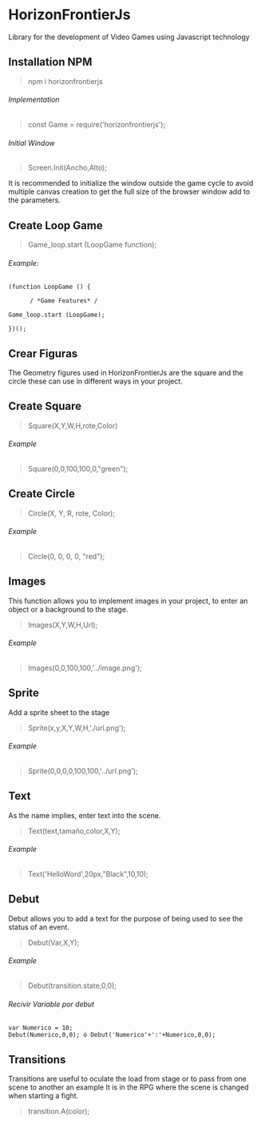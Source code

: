 # HorizonFrontierJs

Library for the development of Video Games using Javascript technology

## Installation NPM

>npm i horizonfrontierjs


###### Implementation

>const Game = require('horizonfrontierjs');

###### Initial Window

>Screen.Init(Ancho,Alto);

It is recommended to initialize the window outside the game cycle to avoid multiple canvas creation
to get the full size of the browser window add to the parameters.

## Create Loop Game

>Game_loop.start (LoopGame function);

###### Example:

```
(function LoopGame () {

      / *Game Features* /
      
Game_loop.start (LoopGame);

})();

```

## Crear Figuras

The Geometry figures used in HorizonFrontierJs are the square and the circle these can use
in different ways in your project.

## Create Square

>Square(X,Y,W,H,rote,Color)

###### Example
	
>Square(0,0,100,100,0,"green");

## Create Circle

>Circle(X, Y, R, rote, Color);

###### Example

>Circle(0, 0, 0, 0, "red");

## Images

This function allows you to implement images in your project, to enter an object or a background to the stage.

> Images(X,Y,W,H,Url);

###### Example

>Images(0,0,100,100,'../image.png');

## Sprite

Add a sprite sheet to the stage

> Sprite(x,y,X,Y,W,H,'./url.png');

###### Example

>Sprite(0,0,0,0,100,100,'../url.png');

## Text

As the name implies, enter text into the scene.

>Text(text,tamaño,color,X,Y);

###### Example

>Text('HelloWord',20px,"Black",10,10);

## Debut

Debut allows you to add a text for the purpose of being used to see the status of an event.

>Debut(Var,X,Y);

###### Example

>Debut(transition.state,0,0);

###### Recivir Variable por debut

```
var Numerico = 10;
Debut(Numerico,0,0); ó Debut('Numerico'+':'+Numerico,0,0);
```

## Transitions

Transitions are useful to oculate the load from stage or to pass from one scene to another an example It is in the RPG where the scene is changed when starting a fight.

>transition.A(color);



